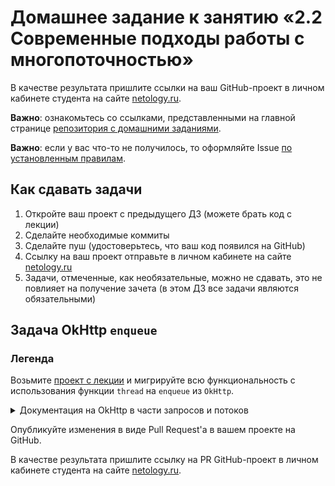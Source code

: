 # Домашнее задание к занятию «2.2 Современные подходы работы с многопоточностью»

В качестве результата пришлите ссылки на ваш GitHub-проект в личном кабинете студента на сайте [netology.ru](https://netology.ru).

**Важно**: ознакомьтесь со ссылками, представленными на главной странице [репозитория с домашними заданиями](../README.md).

**Важно**: если у вас что-то не получилось, то оформляйте Issue [по установленным правилам](../report-requirements.md).

## Как сдавать задачи

1. Откройте ваш проект с предыдущего ДЗ (можете брать код с лекции)
1. Сделайте необходимые коммиты
1. Сделайте пуш (удостоверьтесь, что ваш код появился на GitHub)
1. Ссылку на ваш проект отправьте в личном кабинете на сайте [netology.ru](https://netology.ru)
1. Задачи, отмеченные, как необязательные, можно не сдавать, это не повлияет на получение зачета (в этом ДЗ все задачи являются обязательными)

## Задача OkHttp `enqueue`

### Легенда

Возьмите [проект с лекции](https://github.com/netology-code/andin-code/tree/master/05_current) и мигрируйте всю функциональность с использования функции `thread` на `enqueue` из `OkHttp`.

<details>
<summary>Документация на OkHttp в части запросов и потоков</summary>

[Ссылка](https://square.github.io/okhttp/calls/)

#### Calls

Запросы могут быть выполнены двумя способами:

* Синхронные: ваш поток блокируется до тех пор, пока ответ не станет доступен.
* Асинхронные: вы ставите запрос в очередь в любом потоке и получаете ответ в другом потоке тогда, когда он станет доступен.

#### Dispatch

Для синхронных запросов вы предоставляете собственные потоки и самостоятельно отвечаете за распределение запросов по потокам.

Для асинхронных запросов Dispatcher реализует политику для максимального количества одновременных запросов. Вы можете установить максимум на веб-сервер (по умолчанию - 5) и общий максимум (по умолчанию - 64).

</details>

Опубликуйте изменения в виде Pull Request'а в вашем проекте на GitHub.

В качестве результата пришлите ссылку на PR GitHub-проект в личном кабинете студента на сайте [netology.ru](https://netology.ru).
